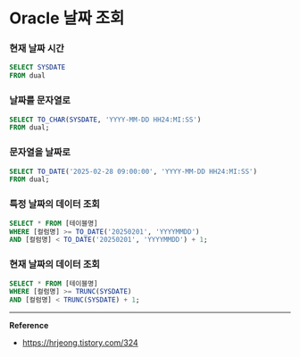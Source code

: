 # Oracle 날짜 조회

### 현재 날짜 시간
```sql
SELECT SYSDATE
FROM dual
```

### 날짜를 문자열로
```sql
SELECT TO_CHAR(SYSDATE, 'YYYY-MM-DD HH24:MI:SS')
FROM dual;
```

### 문자열을 날짜로
```sql
SELECT TO_DATE('2025-02-28 09:00:00', 'YYYY-MM-DD HH24:MI:SS')
FROM dual;
```

### 특정 날짜의 데이터 조회
```sql
SELECT * FROM [테이블명]
WHERE [컬럼명] >= TO_DATE('20250201', 'YYYYMMDD')
AND [컬럼명] < TO_DATE('20250201', 'YYYYMMDD') + 1;
```

### 현재 날짜의 데이터 조회
```sql
SELECT * FROM [테이블명]
WHERE [컬럼명] >= TRUNC(SYSDATE)
AND [컬럼명] < TRUNC(SYSDATE) + 1;
```

---
**Reference**<br>
- https://hrjeong.tistory.com/324
